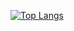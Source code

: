 [![Top Langs](https://github-readme-stats.vercel.app/api/top-langs/?username=duxinyues)](https://github.com/anuraghazra/github-readme-stats)
